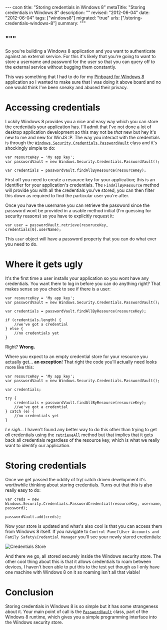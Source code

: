 --- cson
title: "Storing credentials in Windows 8"
metaTitle: "Storing credentials in Windows 8"
description: ""
revised: "2012-06-04"
date: "2012-06-04"
tags: ["windows8"]
migrated: "true"
urls: ["/storing-credentials-windows-8"]
summary: """

"""
---
So you're building a Windows 8 application and you want to authenticate against an external service. For this it's likely that you're going to want to store a username and password for the user so that you can query off to the external service without bugging them constantly.

This was something that I had to do for my [Pinboard for Windows 8](http://www.aaron-powell.com/pinboard-for-win8) application so I wanted to make sure that I was doing it above board and no one would think I've been sneaky and abused their privacy.

# Accessing credentials

Luckily Windows 8 provides you a nice and easy way which you can store the credentials your application has. I'll admit that I've not done a lot of desktop application development so this may not be *that* new but hey it's new to me and new for WinJS :P. The way you interact with the credentials is through the [`Windows.Security.Credentials.PasswordVault`](http://msdn.microsoft.com/en-us/library/windows/apps/xaml/br227081.aspx) class and it's shockingly simple to do:

    var resourceKey = 'My app key';
    var passwordVault = new Windows.Security.Credentials.PasswordVault();
    
    var credentials = passwordVault.findAllByResource(resourceKey);

First off you need to create a resource key for your application; this is an identifier for your application's credentials. The `FindAllByResource` method will provide you with all the credentials you've stored, you can then filter this down as required to find the particular user you're after.

Once you have the username you can retrieve the password since the password wont be provided in a usable method initial (I'm guessing for security reasons) so you have to explicitly request it:

	var user = passwordVault.retrieve(resoruceKey, credentials[0].userName);
	
This `user` object will have a password property that you can do what ever you need to do.

# Where it gets ugly

It's the first time a user installs your application so you wont have any credentials. You want them to log in before you can do anything right? That makes sense so you check to see if there is a user:

    var resourceKey = 'My app key';
    var passwordVault = new Windows.Security.Credentials.PasswordVault();
    
    var credentials = passwordVault.findAllByResource(resourceKey);

	if (credentials.length) {
		//we've got a credential
	} else {
		//no credentials yet
	}
	
Right? **Wrong.**

Where you expect to an empty credential store for your resource you actually get... **an exception**! That right the code you'll actually need looks more like this:

    var resourceKey = 'My app key';
    var passwordVault = new Windows.Security.Credentials.PasswordVault();
    
    var credentials;

	try {
		credentials = passwordVault.findAllByResource(resourceKey);
		//we've got a credential
	} catch (e) {
		//no credentials yet
	}
*Le sigh...* I haven't found any better way to do this other than trying to get *all* credentials using the [`retrieveAll`](http://msdn.microsoft.com/en-us/library/windows/apps/xaml/windows.security.credentials.passwordvault.retrieveall.aspx) method but that implies that it gets back all credentials regardless of the resource key, which is what we really want to identify our application.

# Storing credentials

Once we get passed the oddity of try/ catch driven development it's worthwhile thinking about storing credentials. Turns out that this is also really easy to do:

	var creds = new Windows.Security.Credentials.PasswordCredential(resourceKey, username, password);

	passwordVault.add(creds);

Now your store is updated and what's also cool is that you can access them from Windows 8 itself. If you navigate to `Control Panel\User Accounts and Family Safety\Credential Manager` you'll see your newly stored credentials:

![Credentials Store][1]

And there we go, all stored securely inside the Windows security store. The other cool thing about this is that it allows credentials to roam between devices, I haven't been able to put this to the test yet though as I only have one machine with Windows 8 on it so roaming isn't all that viable!

# Conclusion

Storing credentials in Windows 8 is so simple but it has some strangeness about it. Your main point of call is the [`PasswordVault`](http://msdn.microsoft.com/en-us/library/windows/apps/xaml/br227081.aspx) class, part of the Windows 8 runtime, which gives you a simple programming interface into the Windows security store.


  [1]: http://www.aaron-powell.com/get/windows-8-credentials-store.png